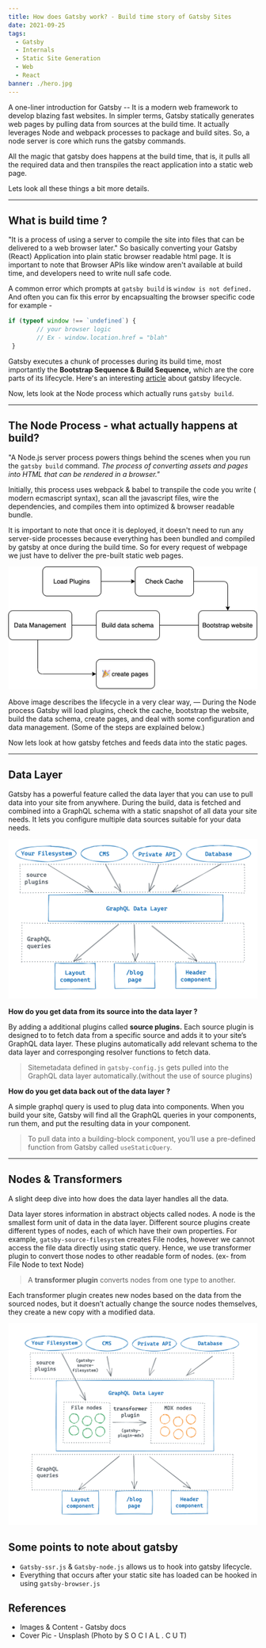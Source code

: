 ```yaml
---
title: How does Gatsby work? - Build time story of Gatsby Sites
date: 2021-09-25
tags:
  - Gatsby
  - Internals
  - Static Site Generation
  - Web
  - React
banner: ./hero.jpg
---
```


A one-liner introduction for Gatsby -- It is a modern web framework to develop blazing fast websites.  In simpler terms, Gatsby statically generates web pages by pulling data from sources at the build time. It actually leverages Node and webpack processes to package and build sites. So, a node server is core which runs the gatsby commands.

All the magic that gatsby does happens at the build time, that is, it pulls all the required data and then transpiles the react application into a static web page. 

Lets look all these things a bit more details.

---

## **What is build time ?**

"It is a process of using a server to compile the site into files that can be delivered to a web browser later." So basically converting your Gatsby (React) Application into plain static browser readable html page. It is important to note that Browser APIs like window aren't available at build time, and developers need to write null safe code. 

A common error which prompts at `gatsby build` is `window is not defined.` And often you can fix this error by encapsualting the browser specific code for example -

```jsx
if (typeof window !== `undefined`) {
		// your browser logic
		// Ex - window.location.href = "blah"
 } 
```

Gatsby executes a chunk of processes during its build time, most importantly the **Bootstrap Sequence & Build Sequence,** which are the core parts of its lifecycle. Here's an interesting [article](https://medium.com/narative/understanding-gatsbys-lifecycle-31c473ba2f2d) about gatsby lifecycle. 

Now, lets look at the Node process which actually runs `gatsby build`.

---

## The Node Process - what actually happens at build?

"A Node.js server process powers things behind the scenes when you run the `gatsby build` command. *The process of converting assets and pages into HTML that can be rendered in a browser."*

Initially, this process uses webpack & babel to transpile the code you write ( modern ecmascript syntax), scan all the javascript files, wire the dependencies, and compiles them into optimized & browser readable bundle. 

It is important to note that once it is deployed, it doesn't need to run any server-side processes because everything has been bundled and compiled by gatsby at once during the build time. So for every request of webpage we just have to deliver the pre-built static web pages.

![GATSBY.png](./GATSBY.png)

Above image describes the lifecycle in a very clear way, — During the Node process Gatsby will load plugins, check the cache, bootstrap the website, build the data schema, create pages, and deal with some configuration and data management. (Some of the steps are explained below.)

Now lets look at how gatsby fetches and feeds data into the static pages.

---

## Data Layer

Gatsby has a powerful feature called the data layer that you can use to pull data into your site from anywhere. During the build, data is fetched and combined into a GraphQL schema with a static snapshot of all data your site needs. It lets you configure multiple data sources suitable for your data needs.

![Untitled](./gql-data-layer.png)

**How do you get data from its source into the data layer ?** 

By adding a additional plugins called **source plugins.** Each source plugin is designed to to fetch data from a specific source and adds it to your site’s GraphQL data layer. These plugins automatically add relevant schema to the data layer and corresponging resolver functions to fetch data. 

> Sitemetadata defined in `gatsby-config.js`  gets pulled into the GraphQL data layer automatically.(without the use of source plugins)

**How do you get data back out of the data layer ?** 

A simple graphql query is used to plug data into components. When you build your site, Gatsby will find all the GraphQL queries in your components, run them, and put the resulting data in your component. 

> To pull data into a building-block component, you’ll use a pre-defined function from Gatsby called `useStaticQuery`.


---

## Nodes & Transformers

A slight deep dive into how does the data layer handles all the data.

Data layer stores information in abstract objects called nodes. A node is the smallest form unit of data in the data layer. Different source plugins create different types of nodes, each of which have their own properties. For example, `gatsby-source-filesystem` creates File nodes, however we cannot access the file data directly using static query. Hence, we use transformer plugin to convert those nodes to other readable form of nodes. (ex- from File Node to text Node)

> A **transformer plugin** converts nodes from one type to another.

Each transformer plugin creates new nodes based on the data from the sourced nodes, but it doesn’t actually change the source nodes themselves, they create a new copy with a modified data.

![Untitled](./data-layer.png)

## Some points to note about gatsby

- `Gatsby-ssr.js` & `Gatsby-node.js` allows us to hook into gatsby lifecycle.
- Everything that occurs after your static site has loaded can be hooked in using `gatsby-browser.js`

## References

- Images & Content - Gatsby docs
- Cover Pic - Unsplash (Photo by S O C I A L . C U T)